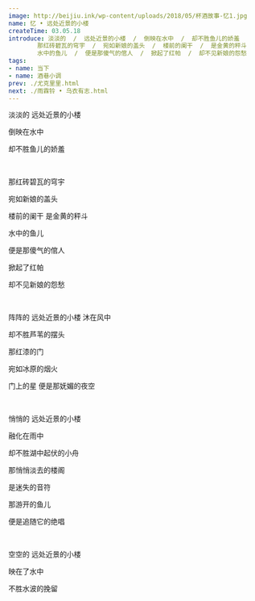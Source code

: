 ```yaml
---
image: http://beijiu.ink/wp-content/uploads/2018/05/杯酒故事-忆1.jpg
name: 忆 • 远处近景的小楼
createTime: 03.05.18
introduce: 淡淡的  /  远处近景的小楼  /  倒映在水中  /  却不胜鱼儿的娇羞
        那红砖碧瓦的穹宇  /  宛如新娘的盖头  /  楼前的阑干  /  是金黄的秤斗
        水中的鱼儿  /  便是那傻气的倌人  /  掀起了红帕  /  却不见新娘的怨愁
tags: 
- name: 当下
- name: 酒巷小调
prev: ./尤克里里.html
next: ./雨霖铃 • 乌衣有志.html
---
```


淡淡的 远处近景的小楼

倒映在水中

却不胜鱼儿的娇羞

<br />

那红砖碧瓦的穹宇

宛如新娘的盖头

楼前的阑干 是金黄的秤斗

水中的鱼儿

便是那傻气的倌人

掀起了红帕

却不见新娘的怨愁

<br />

阵阵的 远处近景的小楼
沐在风中

却不胜芦苇的摆头

那红漆的门

宛如冰原的烟火

门上的星 便是那妩媚的夜空

<br />

悄悄的 远处近景的小楼

融化在雨中

却不胜湖中起伏的小舟

那悄悄淡去的楼阁

是迷失的音符

那游开的鱼儿

便是追随它的绝唱

<br />

空空的 远处近景的小楼

映在了水中

不胜水波的挽留